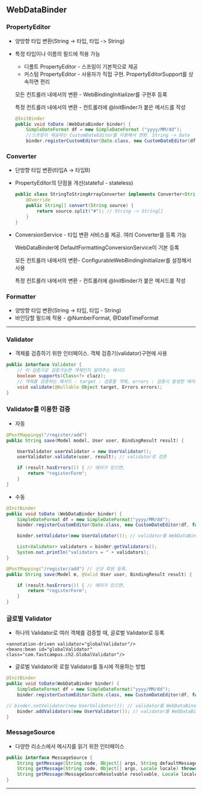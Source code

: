 ## WebDataBinder

### PropertyEditor

- 양방향 타입 변환(String -> 타입, 타입 -> String)
- 특정 타입이나 이름의 필드에 적용 가능

    - 디폴트 PropertyEditor - 스프링이 기본적으로 제공
    - 커스텀 PropertyEditor - 사용자가 직접 구현. PropertyEditorSupport를 상속하면 편리

    모든 컨트롤러 내에서의 변환 - WebBindingInitializer를 구현후 등록
    
    특정 컨트롤러 내에서의 변환 - 컨트롤러에 @InitBinder가 붙은 메서드를 작성

    ```java
    @InitBinder
    public void toDate (WebDataBinder binder) {
        SimpleDateFormat df = new SimpleDateFormat ("yyyy/MM/dd");
        //스프링이 제공하는 CustomDateEditor를 이용해서 변환. String -> Date
        binder.registerCustomEditor(Date.class, new CustomDateEditor(df, false));
    ```

### Converter

- 단방향 타입 변환(타입A -> 타입B)
- PropertyEditor의 단점을 개선(stateful - stateless)

    ```java
    public class StringToStringArrayConverter implements Converter<String, String[]> {
        @Override
        public String[] convert(String source) {
            return source.split("#"); // String -> String[]
        }
    }
    ```

- ConversionService - 타입 변환 서비스를 제공. 여러 Converter를 등록 가능

    WebDataBinder에 DefaultFormattingConversionService이 기본 등록 

    모든 컨트롤러 내에서의 변환- ConfigurableWebBindingInitializer를 설정해서 사용 

    특정 컨트롤러 내에서의 변환 - 컨트롤러에 @InitBinder가 붙은 메서드를 작성

### Formatter

- 양방향 타입 변환(String -> 타입, 타입 - String)
- 바인딩할 필드에 적용 - @NumberFormat, @DateTimeFormat

---

### Validator

- 객체를 검증하기 위한 인터페이스. 객체 검증기(validator)구현에 사용

```java
public interface Validator {
    // 이 검증기로 검증가능한 객체인지 알려주는 메서드
    boolean supports(Class<?> clazz);
    // 객체를 검증하는 메서드 - target : 검증할 객체, errors : 검증시 발생한 에러저장소
    void validate(@Nullable Object target, Errors errors);
}
```

### Validator를 이용한 검증

- 자동

```java
@PostMappingg("/register/add")
public String save(Model model, User user, BindingResult result) {

    UserValidator userValidator = new UserValidator();
    userValidator.validate(user, result); // validator로 검증

    if (result.hasErrors()) { // 에러가 있으면,
        return "registerForm";
    }
}
```

- 수동

```java
@InitBinder
public void toDate (WebDataBinder binder) {
    SimpleDateFormat df = new SimpleDateFormat("уууу/MM/dd");
    binder.registerCustomEditor(Date.class, new CustomDateEditor(df, false));

    binder.setValidator(new UserValidator()); // validator를 WebDataBinder에 등록

    List<Validator> validators = binder.getValidators();
    System.out.println("validators = " + validators);
}

@PostMapping("/register/add") // 신규 회원 등록.
public String save(Model m, @Valid User user, BindingResult result) {

    if (result.hasErrors()) { // 에러가 있으면,
        return "registerForm";
    }
}
```

### 글로벌 Validator

- 하나의 Validator로 여러 객체를 검증할 때, 글로벌 Validator로 등록

```
<annotation-driven validator="globalValidator"/>
<beans:bean id="globalValidator" class="com.fastcampus.ch2.GlobalValidator"/>
```

- 글로벌 Validator와 로컬 Validator를 동시에 적용하는 방법

```java
@InitBinder
public void toDate(WebDataBinder binder) {
    SimpleDateFormat df = new SimpleDateFormat("yyyy/MM/dd");
    binder.registerCustomEditor(Date.class, new CustomDateEditor(df, false));

// binder.setValidator(new UserValidator()); // validator를 WebDataBinder에 등록
    binder.addValidators(new UserValidator()); // validator를 WebDataBinder에 등록
}
```

### MessageSource

- 다양한 리소스에서 메시지를 읽기 위한 인터페이스

```java
public interface MessageSource {
    String getMessage(String code, Object[] args, String defaultMessage, Locale locale);
    String getMessage(String code, Object[] args, Locale locale) throws NoSuchMessageException;
    String getMessage(MessageSourceResolvable resolvable, Locale locale) throws NoSuchMessageException;
}
```

---